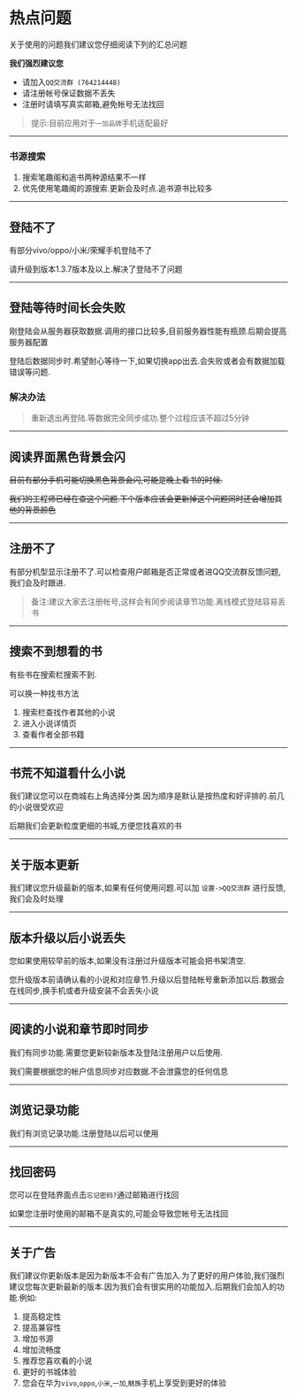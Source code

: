 # 热点问题

关于使用的问题我们建议您仔细阅读下列的汇总问题



**我们强烈建议您** </br>


* 请加入`QQ交流群 (764214448)` </br>
* 请注册帐号保证数据不丢失 </br>
* 注册时请填写真实邮箱,避免帐号无法找回</br>

> 提示:目前应用对于`一加品牌`手机适配最好

****

### 书源搜索

1. 搜索笔趣阁和追书两种源结果不一样
2. 优先使用笔趣阁的源搜索.更新会及时点.追书源书比较多

****


## 登陆不了

有部分vivo/oppo/小米/荣耀手机登陆不了

请升级到版本1.3.7版本及以上.解决了登陆不了问题

****

## 登陆等待时间长会失败

刚登陆会从服务器获取数据.调用的接口比较多,目前服务器性能有瓶颈.后期会提高服务器配置


登陆后数据同步时.希望耐心等待一下,如果切换app出去.会失败或者会有数据加载错误等问题.



### 解决办法

> 重新退出再登陆.等数据完全同步成功.整个过程应该不超过5分钟

****


## 阅读界面黑色背景会闪


<strike>目前有部分手机可能切换黑色背景会闪,可能是晚上看书的时候.</strike>

<strike>我们的工程师已经在查这个问题.下个版本应该会更新掉这个问题同时还会增加其他的背景颜色</strike>

****

## 注册不了

有部分机型显示注册不了.可以检查用户邮箱是否正常或者进QQ交流群反馈问题,我们会及时跟进.

> 备注:建议大家去注册帐号,这样会有同步阅读章节功能.离线模式登陆容易丢书

****

## 搜索不到想看的书

有些书在搜索栏搜索不到.

可以换一种找书方法

1. 搜索栏查找作者其他的小说
2. 进入小说详情页
3. 查看作者全部书籍

****

## 书荒不知道看什么小说

我们建议您可以在商城右上角选择分类.因为顺序是默认是按热度和好评排的.前几的小说很受欢迎

后期我们会更新粒度更细的书城,方便您找喜欢的书

****

## 关于版本更新

我们建议您升级最新的版本,如果有任何使用问题.可以加 `设置->QQ交流群` 进行反馈,我们会及时处理

****

## 版本升级以后小说丢失

您如果使用较早前的版本,如果没有注册过升级版本可能会把书架清空.

您升级版本前请确认看的小说和对应章节.升级以后登陆帐号重新添加以后.数据会在线同步,换手机或者升级安装不会丢失小说

****

## 阅读的小说和章节即时同步

我们有同步功能.需要您更新较新版本及登陆注册用户以后使用.

我们需要根据您的帐户信息同步对应数据.不会泄露您的任何信息

****

## 浏览记录功能

我们有浏览记录功能.注册登陆以后可以使用

****


## 找回密码

您可以在登陆界面点击`忘记密码?`通过邮箱进行找回

如果您注册时使用的邮箱不是真实的,可能会导致您帐号无法找回

*** 


## 关于广告

我们建议你更新版本是因为新版本不会有广告加入.为了更好的用户体验,我们强烈建议您每次更新最新的版本.因为我们会有很实用的功能加入.后期我们会加入的功能.例如:

1. 提高稳定性
2. 提高兼容性
3. 增加书源
4. 增加流畅度
5. 推荐您喜欢看的小说
6. 更好的书城体验
7. 您会在华为`vivo`,`oppo`,`小米`,`一加`,`魅族`手机上享受到更好的体验